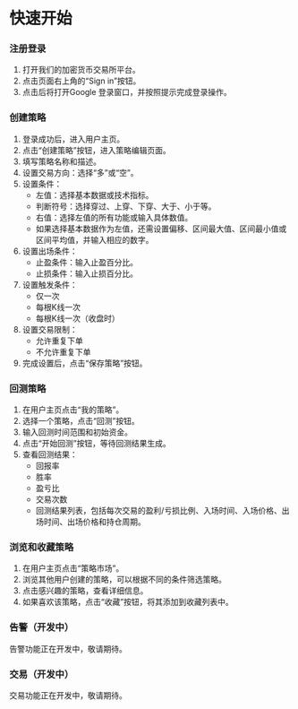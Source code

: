# 快速开始

### 注册登录

1. 打开我们的加密货币交易所平台。
2. 点击页面右上角的“Sign in”按钮。
3. 点击后将打开Google 登录窗口，并按照提示完成登录操作。

### 创建策略

1. 登录成功后，进入用户主页。
2. 点击“创建策略”按钮，进入策略编辑页面。
3. 填写策略名称和描述。
4. 设置交易方向：选择“多”或“空”。
5. 设置条件：
   * 左值：选择基本数据或技术指标。
   * 判断符号：选择穿过、上穿、下穿、大于、小于等。
   * 右值：选择左值的所有功能或输入具体数值。
   * 如果选择基本数据作为左值，还需设置偏移、区间最大值、区间最小值或区间平均值，并输入相应的数字。
6. 设置出场条件：
   * 止盈条件：输入止盈百分比。
   * 止损条件：输入止损百分比。
7. 设置触发条件：
   * 仅一次
   * 每根K线一次
   * 每根K线一次（收盘时）
8. 设置交易限制：
   * 允许重复下单
   * 不允许重复下单
9. 完成设置后，点击“保存策略”按钮。

### 回测策略

1. 在用户主页点击“我的策略”。
2. 选择一个策略，点击“回测”按钮。
3. 输入回测时间范围和初始资金。
4. 点击“开始回测”按钮，等待回测结果生成。
5. 查看回测结果：
   * 回报率
   * 胜率
   * 盈亏比
   * 交易次数
   * 回测结果列表，包括每次交易的盈利/亏损比例、入场时间、入场价格、出场时间、出场价格和持仓周期。

### 浏览和收藏策略

1. 在用户主页点击“策略市场”。
2. 浏览其他用户创建的策略，可以根据不同的条件筛选策略。
3. 点击感兴趣的策略，查看详细信息。
4. 如果喜欢该策略，点击“收藏”按钮，将其添加到收藏列表中。

### 告警（开发中）

告警功能正在开发中，敬请期待。

### 交易（开发中）

交易功能正在开发中，敬请期待。
